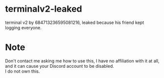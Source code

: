 # terminalv2-leaked
terminal v2 by 684713236595081216, leaked because his friend kept logging everyone.

# Note
Don't contact me asking me how to use this, I have no affiliation with it at all, and it can cause your Discord account to be disabled.  
I do not own this.
